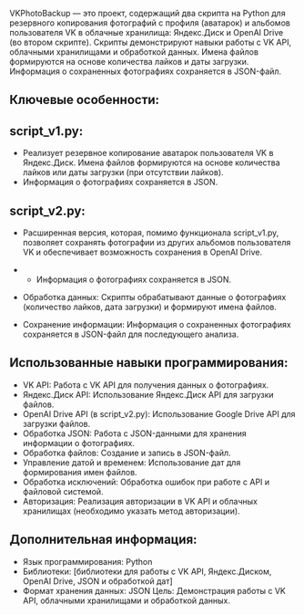 VKPhotoBackup — это проект, содержащий два скрипта на Python для резервного копирования фотографий с профиля (аватарок) и альбомов пользователя VK в облачные хранилища: Яндекс.Диск и OpenAI Drive (во втором скрипте). 
Скрипты демонстрируют навыки работы с VK API, облачными хранилищами и обработкой данных. Имена файлов формируются на основе количества лайков и даты загрузки. Информация о сохраненных фотографиях сохраняется в JSON-файл. 

## Ключевые особенности:

## script_v1.py: 
- Реализует резервное копирование аватарок пользователя VK в Яндекс.Диск. Имена файлов формируются на основе количества лайков или даты загрузки (при отсутствии лайков).
- Информация о фотографиях сохраняется в JSON.
## script_v2.py: 
- Расширенная версия, которая, помимо функционала script_v1.py, позволяет сохранять фотографии из других альбомов пользователя VK и обеспечивает возможность сохранения в OpenAI Drive.
- - Информация о фотографиях сохраняется в JSON.

- Обработка данных: Скрипты обрабатывают данные о фотографиях (количество лайков, дата загрузки) и формируют имена файлов.
- Сохранение информации: Информация о сохраненных фотографиях сохраняется в JSON-файл для последующего анализа.

## Использованные навыки программирования:

- VK API: Работа с VK API для получения данных о фотографиях.
- Яндекс.Диск API: Использование Яндекс.Диск API для загрузки файлов.
- OpenAI Drive API (в script_v2.py): Использование Google Drive API для загрузки файлов.
- Обработка JSON: Работа с JSON-данными для хранения информации о фотографиях.
- Обработка файлов: Создание и запись в JSON-файл.
- Управление датой и временем: Использование дат для формирования имен файлов.
- Обработка исключений: Обработка ошибок при работе с API и файловой системой.
- Авторизация: Реализация авторизации в VK API и облачных хранилищах (необходимо указать метод авторизации).

## Дополнительная информация:

- Язык программирования: Python
- Библиотеки: [библиотеки для работы с VK API, Яндекс.Диском, OpenAI Drive, JSON и обработкой дат]
- Формат хранения данных: JSON
Цель: Демонстрация работы с VK API, облачными хранилищами и обработкой данных.
